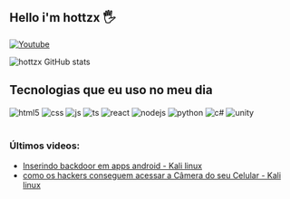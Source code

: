 ## Hello i'm hottzx 🖐️

[![Youtube](https://img.shields.io/badge/YouTube-FF0000?style=for-the-badge&logo=youtube&logoColor=white)](https://www.youtube.com/channel/UCNbzdh4uaSoHZ6k6FdrmixA)

![hottzx GitHub stats](https://github-readme-stats.vercel.app/api?username=hottzx&show_icons=true&theme=merko)

## Tecnologias que eu uso no meu dia

<div style="display: inline_block">
  <img align="center" alt="html5" src="https://img.shields.io/badge/HTML5-E34F26?style=for-the-badge&logo=html5&logoColor=white" />
  <img align="center" alt="css" src="https://img.shields.io/badge/CSS3-1572B6?style=for-the-badge&logo=css3&logoColor=white" />
  <img align="center" alt="js" src="https://img.shields.io/badge/JavaScript-F7DF1E?style=for-the-badge&logo=javascript&logoColor=black" />
  <img align="center" alt="ts" src="https://img.shields.io/badge/TypeScript-007ACC?style=for-the-badge&logo=typescript&logoColor=white" />
  <img align="center" alt="react" src="https://img.shields.io/badge/React-20232A?style=for-the-badge&logo=react&logoColor=61DAFB" />
  <img align="center" alt="nodejs" src="https://img.shields.io/badge/Node.js-43853D?style=for-the-badge&logo=node.js&logoColor=white" />
 <img align="center" alt="python" src="https://img.shields.io/badge/Python-3776AB?style=for-the-badge&logo=python&logoColor=white" />
 <img align="center" alt="c#" src="https://img.shields.io/badge/C%23-239120?style=for-the-badge&logo=c-sharp&logoColor=white" />
 <img align="center" alt="unity" src="https://img.shields.io/badge/Unity-100000?style=for-the-badge&logo=unity&logoColor=white" />

 

  
</div><br/>



### Últimos videos:
- [Inserindo backdoor em apps android - Kali linux](https://www.youtube.com/watch?v=unBNFEOdmk0&t=281s)<br/>
- [como os hackers conseguem acessar a Câmera do seu Celular - Kali linux](https://www.youtube.com/watch?v=QmqulfVqzO4&t=3s)<br/>


